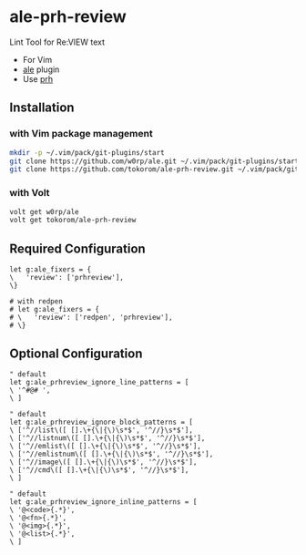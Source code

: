 # ale-prh-review

Lint Tool for Re:VIEW text

- For Vim
- [ale](https://github.com/w0rp/ale) plugin
- Use [prh](https://github.com/prh/prh)

## Installation

### with Vim package management

```sh
mkdir -p ~/.vim/pack/git-plugins/start
git clone https://github.com/w0rp/ale.git ~/.vim/pack/git-plugins/start/ale
git clone https://github.com/tokorom/ale-prh-review.git ~/.vim/pack/git-plugins/start/ale-prh-review
```

### with Volt

```sh
volt get w0rp/ale
volt get tokorom/ale-prh-review
```

## Required Configuration

```vim
let g:ale_fixers = {
\   'review': ['prhreview'],
\}

# with redpen
# let g:ale_fixers = {
# \   'review': ['redpen', 'prhreview'],
# \}
```

## Optional Configuration

```vim
" default
let g:ale_prhreview_ignore_line_patterns = [
\ '^#@# ',
\ ]

" default
let g:ale_prhreview_ignore_block_patterns = [
\ ['^//list\([ [].\+{\|{\)\s*$', '^//}\s*$'],
\ ['^//listnum\([ [].\+{\|{\)\s*$', '^//}\s*$'],
\ ['^//emlist\([ [].\+{\|{\)\s*$', '^//}\s*$'],
\ ['^//emlistnum\([ [].\+{\|{\)\s*$', '^//}\s*$'],
\ ['^//image\([ [].\+{\|{\)\s*$', '^//}\s*$'],
\ ['^//cmd\([ [].\+{\|{\)\s*$', '^//}\s*$'],
\ ]

" default
let g:ale_prhreview_ignore_inline_patterns = [
\ '@<code>{.*}',
\ '@<fn>{.*}',
\ '@<img>{.*}',
\ '@<list>{.*}',
\ ]
```
